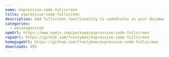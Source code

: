 ```yaml
---
name: expressive-code-fullscreen
title: expressive-code-fullscreen
description: Add fullscreen functionality to codeblocks in your documentation website.
categories:
  - uncategorized
npmUrl: https://www.npmjs.com/package/expressive-code-fullscreen
repoUrl: https://github.com/frostybee/expressive-code-fullscreen
homepageUrl: https://github.com/frostybee/expressive-code-fullscreen
downloads: 493
---
```

